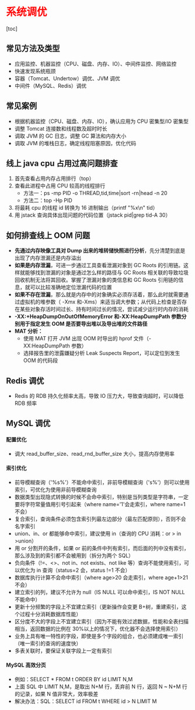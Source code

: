 # <font color=red>系统调优</font>

[toc]

## 常见方法及类型

- 应用监控、机器监控（CPU、磁盘、内存、IO）、中间件监控、网络监控
- 快速发现系统瓶颈
- 容器（Tomcat、Undertow）调优、JVM 调优
- 中间件（MySQL、Redis）调优

## 常见案例

- 根据机器监控（CPU、磁盘、内存、IO），确认应用为 CPU 密集型/IO 密集型
- 调整 Tomcat 连接数和线程数及超时时长
- 调取 JVM 的 GC 日志，调整 GC 算法和内存大小
- 调取 JVM 的堆栈日志，确定线程阻塞原因，优化代码

## 线上 java cpu 占用过高问题排查

1. 首先查看占用内存占用排行（top）
2. 查看此进程中占用 CPU 较高的线程排行
   - 方法一：ps -mp PID -o THREAD,tid,time|sort -rn|head -n 20
   - 方法二：top -Hp PID
3. 将最耗 cpu 的线程 id 转换为 16 进制输出（printf "%x\n" tid）
4. 用 jstack 查询具体出现问题的代码位置（jstack pid|grep tid-A 30）

## 如何排查线上 OOM 问题

- **先通过内存映像工具对 Dump 出来的堆转储快照进行分析**，先分清楚到底是出现了内存泄漏还是内存溢出
- **如果是内存泄漏**，可进一步通过工具查看泄漏对象到 GC Roots 的引用链。这样就能够找到泄漏的对象是通过怎么样的路径与 GC Roots 相关联的导致垃圾回收机制无法将其回收。掌握了泄漏对象的类信息和 GC Roots 引用链的信息，就可以比较准确地定位泄漏代码的位置
- **如果不存在泄漏**，那么就是内存中的对象确实必须存活着，那么此时就需要通过虚拟机的堆参数（ -Xmx 和-Xms）来适当调大参数；从代码上检查是否存在某些对象存活时间过长、持有时间过长的情况，尝试减少运行时内存的消耗
- **-XX:+HeapDumpOnOutOfMemoryError 和-XX:HeapDumpPath 参数分别用于指定发生 OOM 是否要导出堆以及导出堆的文件路径**
- **MAT 分析：**
  - 使用 MAT 打开 JVM 出现 OOM 时导出的 hprof 文件（-XX:HeapDumpPath 参数）
  - 选择报告里的泄露嫌疑分析 Leak Suspects Report，可以定位到发生 OOM 的代码段

## Redis 调优

- Redis 的 RDB 持久化频率太高，导致 IO 压力大，导致查询超时，可以降低 RDB 频率

## MySQL 调优

#### 配置优化

- 调大 read_buffer_size、read_rnd_buffer_size 大小，提高内存使用率

#### 索引优化

- 前导模糊查询（'%s%'）不能命中索引，非前导模糊查询（'s%'）则可以使用索引，可优化为使用非前导模糊查询
- 数据类型出现隐式转换的时候不会命中索引，特别是当列类型是字符串，一定要将字符常量值用引号引起来（where name='1'会走索引，where name=1 不会）
- 复合索引，查询条件必须包含索引列最左边部分（最左匹配原则），否则不会名字索引
- union、in、or 都能够命中索引，建议使用 in（查询的 CPU 消耗：or > in >union）
- 用 or 分割开的条件，如果 or 前的条件中列有索引，而后面的列中没有索引，那么涉及到的索引都不会被用到（拆分为两个 SQL）
- 负向条件（!=、<>、not in、not exists、not like 等）查询不能使用索引，可以优化为 in 查询（status=2 会，status !=1 不会）
- 数据库执行计算不会命中索引（where age>20 会走索引，where age+1>21 不会）
- 建立索引的列，建议不允许为 null（IS NULL 可以命中索引，IS NOT NULL 不能命中）
- 更新十分频繁的字段上不宜建立索引（更新操作会变更 B+树，重建索引，这个过程十分消耗数据库性能）
- 区分度不大的字段上不宜建立索引（因为不能有效过滤数据，性能和全表扫描相当，返回数据的比例在 30%以上的情况下，优化器不会选择使用索引）
- 业务上具有唯一特性的字段，即使是多个字段的组合，也必须建成唯一索引（唯一索引的查询的速度快）
- 多表关联时，要保证关联字段上一定有索引

#### MySQL 高效分页

- 例如：SELECT \* FROM t ORDER BY id LIMIT N,M
- 上面 SQL 中 LIMIT N,M，是取出 N+M 行，丢弃前 N 行，返回 N ~ N+M 行的记录，如果 N 值非常大，效率极差
- 解决办法：SQL：SELECT id FROM t WHERE id > N LIMIT M
